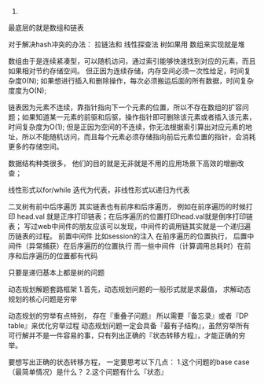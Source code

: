 1.

最底层的就是数组和链表

对于解决hash冲突的办法： 拉链法和 线性探查法
树如果用 数组来实现就是堆

数组由于是连续紧凑型，可以随机访问，通过索引能够快速找到对应的元素，而且如果相对节约存储空间。 但正因为连续存储，内存空间必须一次性给足，时间复杂度0(N); 如果想进行插入和删除操作，每次必须搬运后面的所有数据，时间复杂度度为O(N); 

链表因为元素不连续，靠指针指向下一个元素的位置，所以不存在数组的扩容问题；如果知道某一元素的前驱和后驱，操作指针即可删除该元素或者插入该元素，时间复杂度为O(1); 但是正因为空间的不连续，你无法根据索引算出对应元素的地址，所以不能随机访问，而且每个元素必须存储指向前后元素位置的指针，会消耗更多的存储空间。

数据结构种类很多， 他们的目的就是无非就是不用的应用场景下高效的增删改查；

线性形式以for/while 迭代为代表，非线性形式以递归为代表

二叉树有前中后序遍历 其实链表也有前序和后序遍历， 例如在前序遍历的时候打印 head.val 就是正序打印链表；在后序遍历的位置打印head.val就是倒序打印链表；
写过web中间件的朋友应该可以发现，中间件的调用链其实就是一个递归遍历链表的过程。
前置中间件 比如session的注入 在前序遍历的位置执行，
后置中间件（异常捕获）在后序遍历的位置执行
而一些中间件（计算调用总耗时）在前序和后序遍历的位置都有代码

只要是递归基本上都是树的问题

动态规划解题套路框架
1.首先，动态规划问题的一般形式就是求最值， 求解动态规划的核心问题是穷举

动态规划的穷举有点特别， 存在『重叠子问题』
所以需要『备忘录』或者『DP table』来优化穷举过程
动态规划问题一定会具备『最有子结构』，虽然穷举所有可行解并不是一件容易的事，只有列出正确的『状态转移方程』，才能正确的穷举。


要想写出正确的状态转移方程， 一定要思考以下几点：
1.这个问题的base case（最简单情况）是什么？
2.这个问题有什么『状态』

